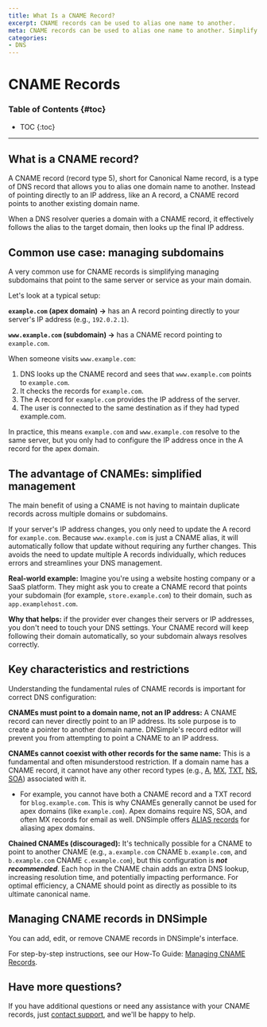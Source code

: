 ```yaml
---
title: What Is a CNAME Record?
excerpt: CNAME records can be used to alias one name to another.
meta: CNAME records can be used to alias one name to another. Simplify DNS management, and enhance your website's accessibility with DNSimple.
categories:
- DNS
---
```


# CNAME Records

### Table of Contents {#toc}

* TOC
{:toc}

---

## What is a CNAME record?
A CNAME record (record type 5), short for Canonical Name record, is a type of DNS record that allows you to alias one domain name to another. Instead of pointing directly to an IP address, like an A record, a CNAME record points to another existing domain name. 

When a DNS resolver queries a domain with a CNAME record, it effectively follows the alias to the target domain, then looks up the final IP address.

## Common use case: managing subdomains
A very common use for CNAME records is simplifying managing subdomains that point to the same server or service as your main domain.

Let's look at a typical setup:

**`example.com` (apex domain) →** has an A record pointing directly to your server's IP address (e.g., `192.0.2.1`).

**`www.example.com` (subdomain) →** has a CNAME record pointing to `example.com`.

When someone visits `www.example.com`:

1. DNS looks up the CNAME record and sees that `www.example.com` points to `example.com`.
1. It checks the records for `example.com`. 
1. The A record for `example.com` provides the IP address of the server.
1. The user is connected to the same destination as if they had typed example.com.

In practice, this means `example.com` and `www.example.com` resolve to the same server, but you only had to configure the IP address once in the A record for the apex domain.

## The advantage of CNAMEs: simplified management
The main benefit of using a CNAME is not having to maintain duplicate records across multiple domains or subdomains.

If your server's IP address changes, you only need to update the A record for `example.com`. Because `www.example.com` is just a CNAME alias, it will automatically follow that update without requiring any further changes. This avoids the need to update multiple A records individually, which reduces errors and streamlines your DNS management.

**Real-world example:** Imagine you're using a website hosting company or a SaaS platform. They might ask you to create a CNAME record that points your subdomain (for example, `store.example.com`) to their domain, such as `app.examplehost.com`.

**Why that helps:** if the provider ever changes their servers or IP addresses, you don't need to touch your DNS settings. Your CNAME record will keep following their domain automatically, so your subdomain always resolves correctly.

## Key characteristics and restrictions
Understanding the fundamental rules of CNAME records is important for correct DNS configuration:

**CNAMEs must point to a domain name, not an IP address:** A CNAME record can never directly point to an IP address. Its sole purpose is to create a pointer to another domain name. DNSimple's record editor will prevent you from attempting to point a CNAME to an IP address.

**CNAMEs cannot coexist with other records for the same name:** This is a fundamental and often misunderstood restriction. If a domain name has a CNAME record, it cannot have any other record types (e.g., [A](/articles/a-record/), [MX](/articles/mx-record/), [TXT](/articles/txt-record/), [NS](/articles/ns-record/), [SOA](/articles/soa-record/)) associated with it. 
- For example, you cannot have both a CNAME record and a TXT record for `blog.example.com`. This is why CNAMEs generally cannot be used for apex domains (like `example.com`). Apex domains require NS, SOA, and often MX records for email as well. DNSimple offers [ALIAS records](/articles/alias-record/) for aliasing apex domains.
  
**Chained CNAMEs (discouraged):** It's technically possible for a CNAME to point to another CNAME (e.g., `a.example.com` CNAME `b.example.com`, and `b.example.com` CNAME `c.example.com`), but this configuration is **_not recommended_**. Each hop in the CNAME chain adds an extra DNS lookup, increasing resolution time, and potentially impacting performance. For optimal efficiency, a CNAME should point as directly as possible to its ultimate canonical name.

## Managing CNAME records in DNSimple
You can add, edit, or remove CNAME records in DNSimple's interface.

For step-by-step instructions, see our How-To Guide: [Managing CNAME Records](/articles/manage-cname-record/).

## Have more questions?
If you have additional questions or need any assistance with your CNAME records, just [contact support](https://dnsimple.com/feedback), and we'll be happy to help.
